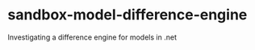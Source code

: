 sandbox-model-difference-engine
===============================

Investigating a difference engine for models in .net
